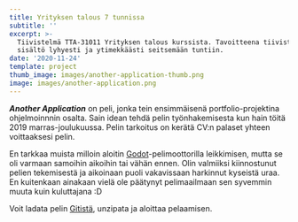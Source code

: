 ```yaml
---
title: Yrityksen talous 7 tunnissa
subtitle: ''
excerpt: >-
  Tiivistelmä TTA-31011 Yrityksen talous kurssista. Tavoitteena tiivistää
  sisältö lyhyesti ja ytimekkäästi seitsemään tuntiin.
date: '2020-11-24'
template: project
thumb_image: images/another-application-thumb.png
image: images/another-application.png
---
```

***Another Application*** on peli, jonka tein ensimmäisenä portfolio-projektina ohjelmoinnnin osalta. Sain idean tehdä pelin työnhakemisesta kun hain töitä 2019 marras-joulukuussa. Pelin tarkoitus on kerätä CV:n palaset yhteen voittaaksesi pelin.

En tarkkaa muista milloin aloitin [Godot](https://godotengine.org/)-pelimoottorilla leikkimisen, mutta se oli varmaan samoihin aikoihin tai vähän ennen. Olin valmiiksi kiinnostunut pelien tekemisestä ja aikoinaan puoli vakavissaan harkinnut kyseistä uraa. En kuitenkaan ainakaan vielä ole päätynyt pelimaailmaan sen syvemmin muuta kuin kuluttajana :D

Voit ladata pelin [Gitistä](https://github.com/Temez1/ohj3-projekti), unzipata ja aloittaa pelaamisen.